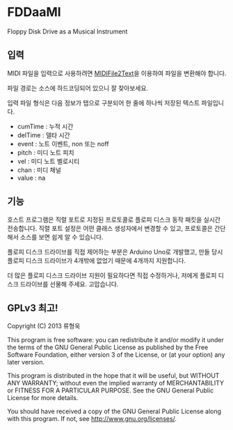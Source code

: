 FDDaaMI
=======
Floppy Disk Drive as a Musical Instrument

입력
--
MIDI 파일을 입력으로 사용하려면
[MIDIFile2Text](http://midifile2text.sourceforge.net/)을 이용하여 파일을 변환해야 합니다.

파일 경로는 소스에 하드코딩되어 있으니 잘 찾아보세요.

입력 파일 형식은 다음 정보가 탭으로 구분되어 한 줄에 하나씩 저장된 텍스트 파일입니다.

+ cumTime : 누적 시간
+ delTime : 델타 시간
+ event : 노트 이벤트, non 또는 noff
+ pitch : 미디 노트 피치
+ vel : 미디 노트 벨로시티
+ chan : 미디 채널
+ value : na

기능
--
호스트 프로그램은 직렬 포트로 지정된 프로토콜로 플로피 디스크 동작 패킷을 실시간 전송합니다.
직렬 포트 설정은 어떤 클래스 생성자에서 변경할 수 있고, 프로토콜은 간단해서 소스를 보면 쉽게 알 수 있습니다.

플로피 디스크 드라이브를 직접 제어하는 부분은 Arduino Uno로 개발했고,
만들 당시 플로피 디스크 드라이브가 4개밖에 없었기 때문에 4개까지 지원합니다.

더 많은 플로피 디스크 드라이브 지원이 필요하다면 직접 수정하거나, 저에게 플로피 디스크 드라이브를 선물해 주세요.
고맙습니다.

GPLv3 최고!
--

Copyright (C) 2013 류형욱

This program is free software: you can redistribute it and/or modify
it under the terms of the GNU General Public License as published by
the Free Software Foundation, either version 3 of the License, or
(at your option) any later version.

This program is distributed in the hope that it will be useful,
but WITHOUT ANY WARRANTY; without even the implied warranty of
MERCHANTABILITY or FITNESS FOR A PARTICULAR PURPOSE.  See the
GNU General Public License for more details.

You should have received a copy of the GNU General Public License
along with this program.  If not, see <http://www.gnu.org/licenses/>.
